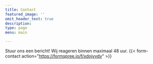 ```yaml
---
title: Contact
featured_image: ''
omit_header_text: true
description:
type: page
menu: main

---
```

Stuur ons een bericht! Wij reageren binnen maximaal 48 uur.
{{< form-contact action="https://formspree.io/f/xdojvvdv"  >}}
